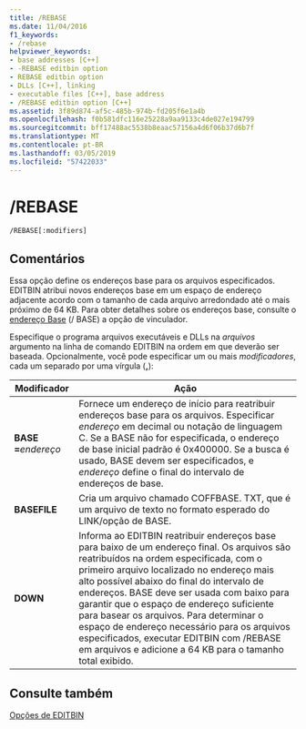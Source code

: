 ```yaml
---
title: /REBASE
ms.date: 11/04/2016
f1_keywords:
- /rebase
helpviewer_keywords:
- base addresses [C++]
- -REBASE editbin option
- REBASE editbin option
- DLLs [C++], linking
- executable files [C++], base address
- /REBASE editbin option [C++]
ms.assetid: 3f89d874-af5c-485b-974b-fd205f6e1a4b
ms.openlocfilehash: f0b581dfc116e25228a9aa9133c4de027e194799
ms.sourcegitcommit: bff17488ac5538b8eaac57156a4d6f06b37d6b7f
ms.translationtype: MT
ms.contentlocale: pt-BR
ms.lasthandoff: 03/05/2019
ms.locfileid: "57422033"
---
```

# <a name="rebase"></a>/REBASE

```
/REBASE[:modifiers]
```

## <a name="remarks"></a>Comentários

Essa opção define os endereços base para os arquivos especificados. EDITBIN atribui novos endereços base em um espaço de endereço adjacente acordo com o tamanho de cada arquivo arredondado até o mais próximo de 64 KB. Para obter detalhes sobre os endereços base, consulte o [endereço Base](../../build/reference/base-base-address.md) (/ BASE) a opção de vinculador.

Especifique o programa arquivos executáveis e DLLs na *arquivos* argumento na linha de comando EDITBIN na ordem em que deverão ser baseada. Opcionalmente, você pode especificar um ou mais *modificadores*, cada um separado por uma vírgula (**,**):

|Modificador|Ação|
|--------------|------------|
|**BASE =**<em>endereço</em>|Fornece um endereço de início para reatribuir endereços base para os arquivos. Especificar *endereço* em decimal ou notação de linguagem C. Se a BASE não for especificada, o endereço de base inicial padrão é 0x400000. Se a busca é usado, BASE devem ser especificados, e *endereço* define o final do intervalo de endereços de base.|
|**BASEFILE**|Cria um arquivo chamado COFFBASE. TXT, que é um arquivo de texto no formato esperado do LINK/opção de BASE.|
|**DOWN**|Informa ao EDITBIN reatribuir endereços base para baixo de um endereço final. Os arquivos são reatribuídos na ordem especificada, com o primeiro arquivo localizado no endereço mais alto possível abaixo do final do intervalo de endereços. BASE deve ser usada com baixo para garantir que o espaço de endereço suficiente para basear os arquivos. Para determinar o espaço de endereço necessário para os arquivos especificados, executar EDITBIN com /REBASE em arquivos e adicione a 64 KB para o tamanho total exibido.|

## <a name="see-also"></a>Consulte também

[Opções de EDITBIN](../../build/reference/editbin-options.md)
